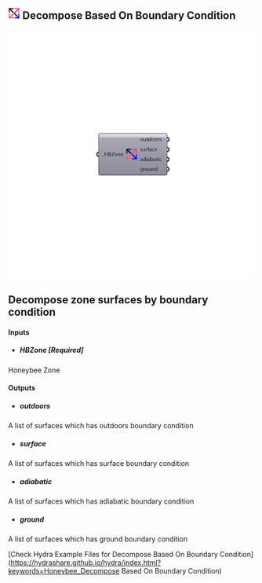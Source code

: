 ## ![](../../images/icons/Decompose_Based_On_Boundary_Condition.png) Decompose Based On Boundary Condition

![](../../images/components/Decompose_Based_On_Boundary_Condition.png)

Decompose zone surfaces by boundary condition
 -
 

#### Inputs
* ##### HBZone [Required]
Honeybee Zone

#### Outputs
* ##### outdoors
A list of surfaces which has outdoors boundary condition
* ##### surface
A list of surfaces which has surface boundary condition
* ##### adiabatic
A list of surfaces which has adiabatic boundary condition
* ##### ground
A list of surfaces which has ground boundary condition


[Check Hydra Example Files for Decompose Based On Boundary Condition](https://hydrashare.github.io/hydra/index.html?keywords=Honeybee_Decompose Based On Boundary Condition)